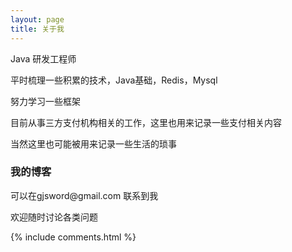 ```yaml
---
layout: page
title: 关于我 
---
```


Java 研发工程师
<p>
平时梳理一些积累的技术，Java基础，Redis，Mysql
<p>
努力学习一些框架
<p>
目前从事三方支付机构相关的工作，这里也用来记录一些支付相关内容
<p>
当然这里也可能被用来记录一些生活的琐事


<p>
<h3> 我的博客 </h3>  
<p>




<p>可以在gjsword@gmail.com 联系到我
<p>欢迎随时讨论各类问题

 

<p>





<p> 

<p> 

<p> 


{% include comments.html %}

